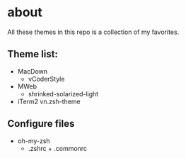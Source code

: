 # about

All these themes in this repo is a collection of my favorites.

## Theme list:

* MacDown
  * vCoderStyle
* MWeb
  * shrinked-solarized-light
* iTerm2
  vn.zsh-theme

## Configure files

* oh-my-zsh
  * .zshrc + .commonrc

